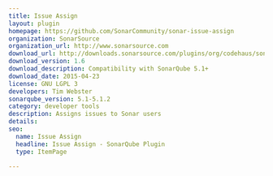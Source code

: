 ```yaml
---
title: Issue Assign
layout: plugin
homepage: https://github.com/SonarCommunity/sonar-issue-assign
organization: SonarSource
organization_url: http://www.sonarsource.com
download_url: http://downloads.sonarsource.com/plugins/org/codehaus/sonar-plugins/sonar-issue-assign-plugin/1.6/sonar-issue-assign-plugin-1.6.jar
download_version: 1.6
download_description: Compatibility with SonarQube 5.1+
download_date: 2015-04-23
license: GNU LGPL 3
developers: Tim Webster
sonarqube_version: 5.1-5.1.2
category: developer tools
description: Assigns issues to Sonar users
details: 
seo: 
  name: Issue Assign
  headline: Issue Assign - SonarQube Plugin
  type: ItemPage

---
```

